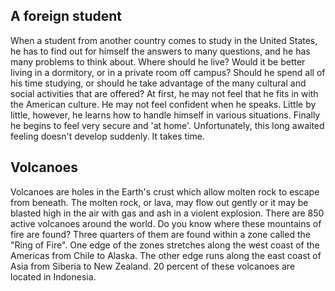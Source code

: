 ## A foreign student

When a student from another country comes to study in the United States, he has to find out for himself the answers to many questions, and he has many problems to think about. Where should he live? Would it be better living in a dormitory, or in a private room off campus? Should he spend all of his time studying, or should he take advantage of the many cultural and social activities that are offered? At first, he may not feel that he fits in with the American culture. He may not feel confident when he speaks. Little by little, however, he learns how to handle himself in various situations. Finally he begins to feel very secure and 'at home'. Unfortunately, this long awaited feeling doesn't develop suddenly. It takes time.

## Volcanoes

Volcanoes are holes in the Earth's crust which allow molten rock to escape from beneath. The molten rock, or lava, may flow out gently or it may be blasted high in the air with gas and ash in a violent explosion. There are 850 active volcanoes around the world. Do you know where these mountains of fire are found? Three quarters of them are found within a zone called the "Ring of Fire". One edge of the zones stretches along the west coast of the Americas from Chile to Alaska. The other edge runs along the east coast of Asia from Siberia to New Zealand. 20 percent of these volcanoes are located in Indonesia. 